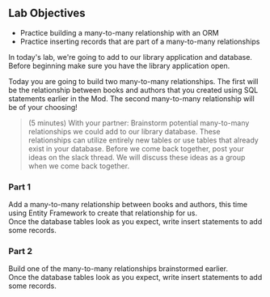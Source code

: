 ## Lab Objectives
* Practice building a many-to-many relationship with an ORM
* Practice inserting records that are part of a many-to-many relationships


In today's lab, we're going to add to our library application and database. Before beginning make sure you have the library application open.


Today you are going to build two many-to-many relationships. The first will be the relationship between books and authors that you created using SQL statements earlier in the Mod. The second many-to-many relationship will be of your choosing!

> (5 minutes) With your partner: Brainstorm potential many-to-many relationships we could add to our library database. These relationships can utilize entirely new tables or use tables that already exist in your database. Before we come back together, post your ideas on the slack thread. We will discuss these ideas as a group when we come back together.

### Part 1
Add a many-to-many relationship between books and authors, this time using Entity Framework to create that relationship for us.
<br>
Once the database tables look as you expect, write insert statements to add some records.

### Part 2
Build one of the many-to-many relationships brainstormed earlier.
<br>
Once the database tables look as you expect, write insert statements to add some records.


<!-- Instructor note: If students have extra time because this goes quickly maybe encourage them to read more documentation that covers the core topics of EF we covered in class or build off of what we have covered. The introduction: https://learn.microsoft.com/en-us/ef/core/ and entity properties: https://learn.microsoft.com/en-us/ef/core/modeling/entity-properties?tabs=data-annotations%2Cwithout-nrt might be good places to start. -->